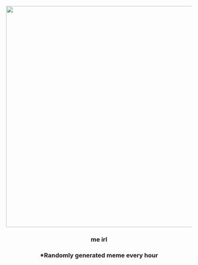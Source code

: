 <p align="center">
        <img src="https://i.redd.it/rz8zs7b4s9m81.jpg" width="600" height="600">
        </p>
        <h3 align="center">me irl</h3>
        <h3 align="center">*Randomly generated meme every hour</h3>
    